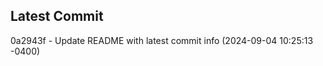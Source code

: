 
## Latest Commit
0a2943f - Update README with latest commit info (2024-09-04 10:25:13 -0400) <Yunxi-Zhou>
